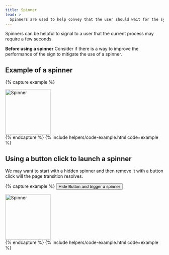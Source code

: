 ```yaml
---
title: Spinner
lead: >
  Spinners are used to help convey that the user should wait for the system to resolve.
---
```


Spinners can be helpful to signal to a user that the current process may require a few seconds.

**Before using a spinner** Consider if there is  a way to improve the performance of the sign to mitigate the use of a spinner.

## Example of a spinner

{% capture example %}
<div class="grid-row flex-column flex-align-center">
  <div class="lg-spinner">
    <div>
      <img src="{{ site.baseurl }}/assets/img/spinner.gif" srcset="{{ site.baseurl }}/assets/img/spinner@2x.gif" width="144" height="144" class="text-middle" alt="Spinner" />
    </div>
  </div>
</div>
{% endcapture %}
{% include helpers/code-example.html code=example %}

## Using a button click to launch a spinner

We may want to start with a hidden spinner and then remove it with a button click will the page transition resolves. 

{% capture example %}
<button class="usa-button__lg-invokeSpinner">Hide Button and trigger a spinner</button>
<div class="grid-row flex-column flex-align-center">
  <div class="lg-spinner lg-spinner--hidden" id="spinner-id">
    <div>
      <img src="{{ site.baseurl }}/assets/img/spinner.gif" srcset="{{ site.baseurl }}/assets/img/spinner@2x.gif" width="144" height="144" class="text-middle" alt="Spinner" />
    </div>
  </div>
</div>
{% endcapture %}
{% include helpers/code-example.html code=example %}
